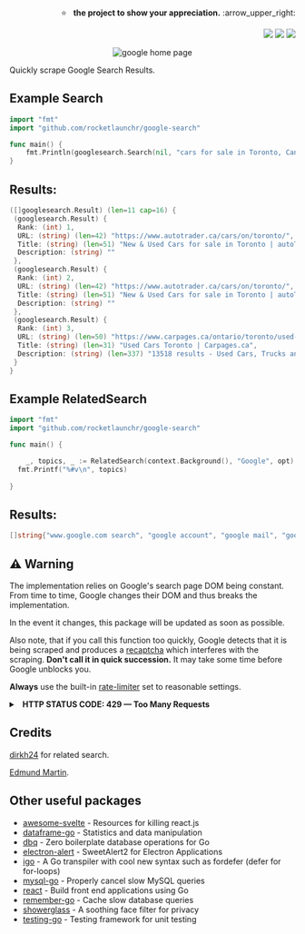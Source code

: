 <p align="right">
  ⭐ &nbsp;&nbsp;<strong>the project to show your appreciation.</strong> :arrow_upper_right:
</p>

<p align="right">
  <a href="http://godoc.org/github.com/rocketlaunchr/google-search"><img src="http://godoc.org/github.com/rocketlaunchr/google-search?status.svg" /></a>
  <a href="https://goreportcard.com/report/github.com/rocketlaunchr/google-search"><img src="https://goreportcard.com/badge/github.com/rocketlaunchr/google-search" /></a>
  <a href="https://github.com/rocketlaunchr/google-search/actions"><img src="https://github.com/rocketlaunchr/google-search/actions/workflows/audit.yml/badge.svg" /></a>
</p>

<p align="center">
<img src="https://github.com/rocketlaunchr/google-search/raw/master/screenshot.png" alt="google home page" />
</p>

Quickly scrape Google Search Results.

## Example Search

```go
import "fmt"
import "github.com/rocketlaunchr/google-search"

func main() {
	fmt.Println(googlesearch.Search(nil, "cars for sale in Toronto, Canada"))
}
```

## Results:

```go
([]googlesearch.Result) (len=11 cap=16) {
 (googlesearch.Result) {
  Rank: (int) 1,
  URL: (string) (len=42) "https://www.autotrader.ca/cars/on/toronto/",
  Title: (string) (len=51) "New & Used Cars for sale in Toronto | autoTRADER.ca",
  Description: (string) ""
 },
 (googlesearch.Result) {
  Rank: (int) 2,
  URL: (string) (len=42) "https://www.autotrader.ca/cars/on/toronto/",
  Title: (string) (len=51) "New & Used Cars for sale in Toronto | autoTRADER.ca",
  Description: (string) ""
 },
 (googlesearch.Result) {
  Rank: (int) 3,
  URL: (string) (len=50) "https://www.carpages.ca/ontario/toronto/used-cars/",
  Title: (string) (len=31) "Used Cars Toronto | Carpages.ca",
  Description: (string) (len=337) "13518 results - Used Cars, Trucks and SUVs for Sale in Toronto, ON. 2009 Acura TL. AWD, Navi, Camera, Leather, 3/Y warranty availabl. 2010 Chevrolet Traverse. 2LT. 2017 Jaguar F-PACE. 35T-AWD-NAVI-CAMERA-PANO ROOF-CPO WARRANTY. 2005 Audi A6. $2,495. 2007 Audi A4. 2.0T. 2012 Audi Q7. 3.0L Premium Plus. 2005 Ford F-250. 2010 Nissan Cube."
 }
}
```

## Example RelatedSearch

```go
import "fmt"
import "github.com/rocketlaunchr/google-search"

func main() {

	_, topics, _ := RelatedSearch(context.Background(), "Google", opt)
  fmt.Printf("%#v\n", topics)
  
}
```

## Results:

```go
[]string{"www.google.com search", "google account", "google mail", "google play", "google map", "google sign in", "google chrome", "google lens"}
```


## :warning: Warning

The implementation relies on Google's search page DOM being constant. From time to time, Google changes their DOM and thus breaks the implementation.

In the event it changes, this package will be updated as soon as possible.

Also note, that if you call this function too quickly, Google detects that it is being scraped and produces a [recaptcha](https://www.google.com/recaptcha/intro/v3.html) which interferes with the scraping. **Don't call it in quick succession.** It may take some time before Google unblocks you.

**Always** use the built-in [rate-limiter](https://godoc.org/github.com/rocketlaunchr/google-search#RateLimit) set to reasonable settings.

<details>
  <summary>&nbsp;&nbsp;<strong>HTTP STATUS CODE: 429 &mdash; Too Many Requests</strong></summary>
  
<svg width="100" height="100" xmlns="http://www.w3.org/2000/svg">
<foreignObject width="100" height="100">
  <div xmlns="http://www.w3.org/1999/xhtml">
  <div style="font-family: arial, sans-serif; background-color: #fff; color: #000; padding:20px; font-size:18px;" onload="e=document.getElementById('captcha');if(e){e.focus();}">
  <div style="max-width:400px;">


  <div style="font-size:13px;">
  <b>About this page</b><br><br>

  Our systems have detected unusual traffic from your computer network.  This page checks to see if it&#39;s really you sending the requests, and not a robot.  <a href="#" onclick="document.getElementById('infoDiv').style.display='block';">Why did this happen?</a><br><br>

  <div id="infoDiv" style="display:none; background-color:#eee; padding:10px; margin:0 0 15px 0; line-height:1.4em;">
  This page appears when Google automatically detects requests coming from your computer network which appear to be in violation of the <a href="//www.google.com/policies/terms/">Terms of Service</a>. The block will expire shortly after those requests stop.  In the meantime, solving the above CAPTCHA will let you continue to use our services.<br><br>This traffic may have been sent by malicious software, a browser plug-in, or a script that sends automated requests.  If you share your network connection, ask your administrator for help &mdash; a different computer using the same IP address may be responsible.  <a href="//support.google.com/websearch/answer/86640">Learn more</a><br><br>Sometimes you may be asked to solve the CAPTCHA if you are using advanced terms that robots are known to use, or sending requests very quickly.
  </div>

  IP address: xxx.xx.xxx.xx<br>Time: 2021-01-13T05:27:34Z<br>URL: https://www.google.com/search?q=Hello+World&amp;hl=en&amp;num=20<br>
  </div>
  </div>
  </div>
  </div>
</foreignObject>
</svg>
</details>


## Credits

[dirkh24](https://github.com/dirkh24/google-search) for related search.

[Edmund Martin](https://edmundmartin.com/scraping-google-with-golang/).


Other useful packages
------------

- [awesome-svelte](https://github.com/rocketlaunchr/awesome-svelte) - Resources for killing react.js
- [dataframe-go](https://github.com/rocketlaunchr/dataframe-go) - Statistics and data manipulation
- [dbq](https://github.com/rocketlaunchr/dbq) - Zero boilerplate database operations for Go
- [electron-alert](https://github.com/rocketlaunchr/electron-alert) - SweetAlert2 for Electron Applications
- [igo](https://github.com/rocketlaunchr/igo) - A Go transpiler with cool new syntax such as fordefer (defer for for-loops)
- [mysql-go](https://github.com/rocketlaunchr/mysql-go) - Properly cancel slow MySQL queries
- [react](https://github.com/rocketlaunchr/react) - Build front end applications using Go
- [remember-go](https://github.com/rocketlaunchr/remember-go) - Cache slow database queries
- [showerglass](https://github.com/rocketlaunchr/showerglass) - A soothing face filter for privacy
- [testing-go](https://github.com/rocketlaunchr/testing-go) - Testing framework for unit testing